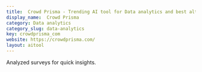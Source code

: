 ```yaml
---
title:  Crowd Prisma - Trending AI tool for Data analytics and best alternatives
display_name:  Crowd Prisma
category: Data analytics
category_slug: data-analytics
key: crowdprisma_com
website: https://crowdprisma.com/
layout: aitool
---
```


Analyzed surveys for quick insights.
